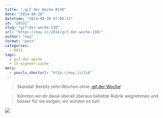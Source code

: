 ```yaml
---
title: ".gif der Woche #130"
date: "2014-08-20"
datetime: "2014-08-20 07:00:32"
id: "28532"
slug: "gif-der-woche-130"
url: "https://eay.cc/2014/gif-der-woche-130/"
author: "eay"
format: "post"
categories:
  - 0815
tags:
  - gif-der-woche
  - in-eigener-sache
meta:
  - yourls_shorturl: "http://eay.li/2i6"
---
```


> Skandal! Bereits zehn Wochen ohne [.gif der Woche](//eay.cc/tag/gif-der-woche/)!

> Könnten wir dir diese überall überaus beliebte Rubrik wegnehmen und besser für sie sorgen, wir würden es tun!

![](https://eay.cc/uploads/2014/nerds.gif)
